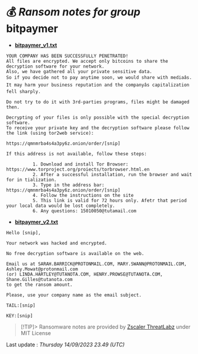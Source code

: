 # 💰 _Ransom notes for group_ bitpaymer
* **[bitpaymer_v1.txt](https://ransomware.live/ransomware_notes/bitpaymer/bitpaymer_v1.txt)**

```
YOUR COMPANY HAS BEEN SUCCESSFULLY PENETRATED!
All files are encrypted. We accept only bitcoins to share the decryption software for your network.
Also, we have gathered all your private sensitive data.
So if you decide not to pay anytime soon, we would share with mediaâs.
It may harm your business reputation and the companyâs capitalization fell sharply.

Do not try to do it with 3rd-parties programs, files might be damaged then.

Decrypting of your files is only possible with the special decryption software.
To receive your private key and the decryption software please follow the link (using tor2web service):

https://qmnmrba4s4a3py6z.onion/order/[snip]

If this address is not available, follow these steps:

          1. Download and install Tor Browser: https://www.torproject.org/proiects/torbrowser.html.en
          2. After a successful installation, run the browser and wait for in tialization.
          3. Type in the address bar: https://qmnmrba4s4a3py6z.onion/order/[snip]
          4. Follow the instructions on the site
          5. This link is valid for 72 hours only. Afetr that period your local data would be lost completely.
          6. Any questions: 15010050@tutamail.com

```
* **[bitpaymer_v2.txt](https://ransomware.live/ransomware_notes/bitpaymer/bitpaymer_v2.txt)**

```
Hello [snip],

Your network was hacked and encrypted.

No free decryption software is available on the web.

Email us at SARAH.BARRICK@PROTONMAIL.COM, MARY.SWANN@PROTONMAIL.COM, Ashley.Mowat@protonmail.com 
(or) LINDA.HARTLEY@TUTANOTA.COM, HENRY.PROWSE@TUTANOTA.COM, Shane.Gilles@tutanota.com 
to get the ransom amount.

Please, use your company name as the email subject.

TAIL:[snip]

KEY:[snip]

```


> [!TIP]> Ransomware notes are provided by [Zscaler ThreatLabz](https://github.com/threatlabz/ransomware_notes) under MIT License
> 




Last update : _Thursday 14/09/2023 23.49 (UTC)_

